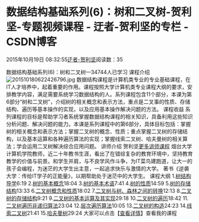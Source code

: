 
# 数据结构基础系列(6)：树和二叉树-贺利坚-专题视频课程 - 迂者-贺利坚的专栏 - CSDN博客

2015年10月19日 08:32:55[迂者-贺利坚](https://me.csdn.net/sxhelijian)阅读数：35


数据结构基础系列(6)：树和二叉树—34744人已学习
课程介绍
![201510180622426796.jpg](https://img-bss.csdn.net/201510180622426796.jpg)
数据结构课程是计算机类专业的专业基础课程，在IT人才培养中，起着重要的作用。课程按照大学计算机类专业课程大纲的要求，安排教学内容，满足需要系统学习数据结构的人。系列课程包含11个部分，本课为第6部分“树和二叉树”，介绍树的相关概念和表示方法，重点是二叉事的性质、存储结构、遍历等基本操作的实现，以及应用基本操作解决问题的方法。
课程收益
系列课程的目标是帮助学习者系统掌握数据结构课程的相关知识，具备利用这些知识分析问题、解决问题的能力。本课是系列课程中的第6部分，具体目标包括：掌握树的相关概念和表示方法；掌握二叉树的概念、性质；重点掌握二叉树的存储结构，以及基本运算和各种遍历算法的实现；掌握线索二叉树、哈夫曼树的相关算法；学会运用二叉树解决综合应用问题。
讲师介绍
贺利坚[更多讲师课程](https://edu.csdn.net/lecturer/82?utm_source=blog2edu)
烟台大学计算机学院教师，近二十年教书生涯，看出了在错综复杂的教育环境中，坚持教育教学的价值与前景。和学生并肩，与不良学风作斗争，为IT菜鸟建跑道，让大一的孩子会编程，为迷茫的大学生出主意，一起追求快乐与激情的大学。
著书《逆袭大学：传给IT学子的正能量》，以期帮助处于迷茫中的大学生。
课程大纲
1.[树结构导学](https://edu.csdn.net/course/play/1553/24065?utm_source=blog2edu)6:19
2.[树的基本概念](https://edu.csdn.net/course/play/1553/24066?utm_source=blog2edu)18:04
3.[树的基本术语](https://edu.csdn.net/course/play/1553/24067?utm_source=blog2edu)7:41
4.[树的性质](https://edu.csdn.net/course/play/1553/24068?utm_source=blog2edu)14:59
5.[树的存储结构](https://edu.csdn.net/course/play/1553/24069?utm_source=blog2edu)13:33
6.[二叉树概念和性质](https://edu.csdn.net/course/play/1553/24070?utm_source=blog2edu)18:02
7.[二叉树与树、森林之间的转换](https://edu.csdn.net/course/play/1553/24071?utm_source=blog2edu)12:13
8.[二叉树的存储结构](https://edu.csdn.net/course/play/1553/24072?utm_source=blog2edu)9:21
9.[二叉树的基本运算及其实现](https://edu.csdn.net/course/play/1553/24073?utm_source=blog2edu)29:18
10.[二叉树的遍历](https://edu.csdn.net/course/play/1553/24074?utm_source=blog2edu)18:42
11.[二叉树遍历非递归算法](https://edu.csdn.net/course/play/1553/24075?utm_source=blog2edu)23:04
12.[层次遍历算法](https://edu.csdn.net/course/play/1553/24076?utm_source=blog2edu)10:05
13.[二叉树的构造](https://edu.csdn.net/course/play/1553/24077?utm_source=blog2edu)24:23
14.[线索二叉树](https://edu.csdn.net/course/play/1553/24078?utm_source=blog2edu)21:41
15.[哈夫曼树](https://edu.csdn.net/course/play/1553/24079?utm_source=blog2edu)29:24
大家可以点击【[查看详情](https://edu.csdn.net/course/detail/1553?utm_source=blog2edu)】查看我的课程

